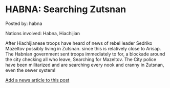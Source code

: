 # HABNA: Searching Zutsnan

Posted by: habna

Nations involved: Habna, Hiachijian

After Hiachijianese troops have heard of news of rebel leader Sedriko Mazeltov possibly living in Zutsnan.
since this is relatively close to Arisap.
The Habnian government sent troops immediately to for, a blockade around the city checking all who leave,
Searching for Mazeltov.
The City police have been militarized and are searching every nook and cranny in Zutsnan, even the sewer system!

[Add a news article to this post](http://solborg.xyz/rp/admin.php?event=2016-11-14_searching-zutsnan-habna)

